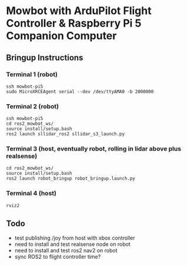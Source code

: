 # Mowbot with ArduPilot Flight Controller & Raspberry Pi 5 Companion Computer
## Bringup Instructions
### Terminal 1 (robot)
```
ssh mowbot-pi5
sudo MicroXRCEAgent serial --dev /dev/ttyAMA0 -b 2000000
```

### Terminal 2 (robot)
```
ssh mowbot-pi5
cd ros2_mowbot_ws/
source install/setup.bash
ros2 launch sllidar_ros2 sllidar_s3_launch.py
```

### Terminal 3 (host, eventually robot, rolling in lidar above plus realsense)
```
cd ros2_mowbot_ws/
source install/setup.bash
ros2 launch robot_bringup robot_bringup.launch.py
```

### Terminal 4 (host)
```
rviz2
```

## Todo
- test publishing /joy from host with xbox controller
- need to install and test realsense node on robot
- need to install and test ros2 nav2 on robot
- sync ROS2 to flight controller time?